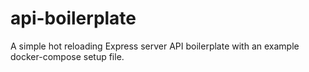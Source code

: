 # api-boilerplate

A simple hot reloading Express server API boilerplate with an example docker-compose setup file.